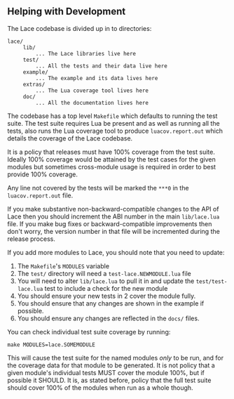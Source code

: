 ## Helping with Development


The Lace codebase is divided up in to directories:

    lace/
         lib/
             ... The Lace libraries live here
         test/
             ... All the tests and their data live here
         example/
             ... The example and its data lives here
         extras/
             ... The Lua coverage tool lives here
         doc/
             ... All the documentation lives here

The codebase has a top level `Makefile` which defaults to running the test
suite.  The test suite requires Lua be present and as well as running all the
tests, also runs the Lua coverage tool to produce `luacov.report.out` which
details the coverage of the Lace codebase.

It is a policy that releases must have 100% coverage from the test suite.
Ideally 100% coverage would be attained by the test cases for the given modules
but sometimes cross-module usage is required in order to best provide 100%
coverage.

Any line not covered by the tests will be marked the `***0` in the
`luacov.report.out` file.

If you make substantive non-backward-compatible changes to the API of Lace then
you should increment the ABI number in the main `lib/lace.lua` file.  If you
make bug fixes or backward-compatible improvements then don't worry, the
version number in that file will be incremented during the release process.

If you add more modules to Lace, you should note that you need to update:

1. The `Makefile`'s `MODULES` variable
2. The `test/` directory will need a `test-lace.NEWMODULE.lua` file
3. You will need to alter `lib/lace.lua` to pull it in and update
   the `test/test-lace.lua` test to include a check for the new module
4. You should ensure your new tests in 2 cover the module fully.
5. You should ensure that any changes are shown in the example if possible.
6. You should ensure any changes are reflected in the `docs/` files.

You can check individual test suite coverage by running:

    make MODULES=lace.SOMEMODULE

This will cause the test suite for the named modules *only* to be run, and for
the coverage data for that module to be generated.  It is not policy that a
given module's individual tests MUST cover the module 100%, but if possible it
SHOULD.  It is, as stated before, policy that the full test suite should cover
100% of the modules when run as a whole though.

